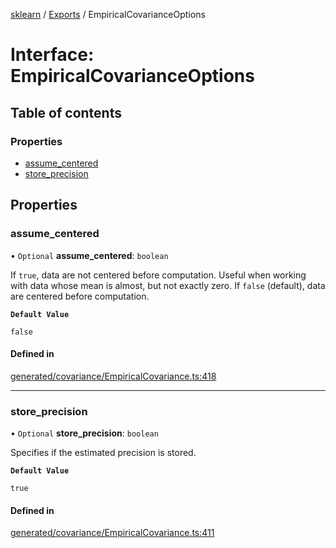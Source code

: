 [sklearn](../readme.md) / [Exports](../modules.md) / EmpiricalCovarianceOptions

# Interface: EmpiricalCovarianceOptions

## Table of contents

### Properties

- [assume\_centered](EmpiricalCovarianceOptions.md#assume_centered)
- [store\_precision](EmpiricalCovarianceOptions.md#store_precision)

## Properties

### assume\_centered

• `Optional` **assume\_centered**: `boolean`

If `true`, data are not centered before computation. Useful when working with data whose mean is almost, but not exactly zero. If `false` (default), data are centered before computation.

**`Default Value`**

`false`

#### Defined in

[generated/covariance/EmpiricalCovariance.ts:418](https://github.com/transitive-bullshit/scikit-learn-ts/blob/367336a/packages/sklearn/src/generated/covariance/EmpiricalCovariance.ts#L418)

___

### store\_precision

• `Optional` **store\_precision**: `boolean`

Specifies if the estimated precision is stored.

**`Default Value`**

`true`

#### Defined in

[generated/covariance/EmpiricalCovariance.ts:411](https://github.com/transitive-bullshit/scikit-learn-ts/blob/367336a/packages/sklearn/src/generated/covariance/EmpiricalCovariance.ts#L411)
